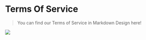 # Terms Of Service
> You can find our Terms of Service in Markdown Design here!

<img src="[drawing.jpg](https://img.freepik.com/premium-vector/businessman-reading-contract-flat-vector-isometric-illustration-terms-conditions-agreement-checking-signing_103044-1746.jpg?width=40)">
